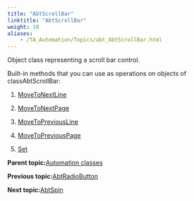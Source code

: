```yaml
--- 
title: "AbtScrollBar"
linktitle: "AbtScrollBar"
weight: 19
aliases: 
    - /TA_Automation/Topics/abt_AbtScrollBar.html
---
```


Object class representing a scroll bar control.

Built-in methods that you can use as operations on objects of classAbtScrollBar:

1.  [MoveToNextLine](/TA_Automation/Topics/abt_MoveToNextLine_8.html)  

2.  [MoveToNextPage](/TA_Automation/Topics/abt_MoveToNextPage_8.html)  

3.  [MoveToPreviousLine](/TA_Automation/Topics/abt_MoveToPreviousLine_8.html)  

4.  [MoveToPreviousPage](/TA_Automation/Topics/abt_MoveToPreviousPage_8.html)  

5.  [Set](/TA_Automation/Topics/abt_Set_8.html)  


**Parent topic:**[Automation classes](/TA_Automation/Topics/abt_methods_abt.html)

**Previous topic:**[AbtRadioButton](/TA_Automation/Topics/abt_AbtRadioButton.html)

**Next topic:**[AbtSpin](/TA_Automation/Topics/abt_Spin.html)

